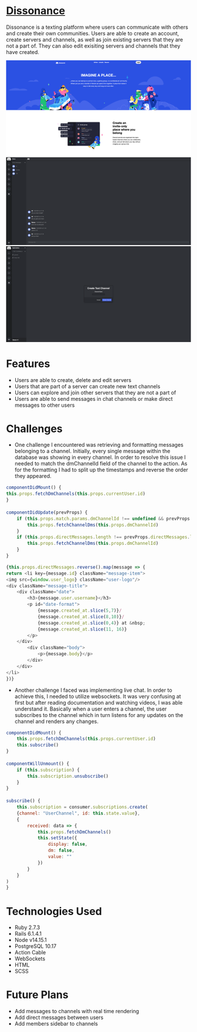 # [Dissonance](https://dissonance-fs.herokuapp.com)

Dissonance is a texting platform where users can communicate with others and create their own communities. Users are able to create an account, create servers and channels, as well as join existing servers that they are not a part of. They can also edit exisiting servers and channels that they have created.

![alt text](app/assets/images/landingss.png)
![alt text](app/assets/images/chat.png)
![alt text](app/assets/images/create.png)


# Features
* Users are able to create, delete and edit servers
* Users that are part of a server can create new text channels 
* Users can explore and join other servers that they are not a part of 
* Users are able to send messages in chat channels or make direct messages to other users

# Challenges
* One challenge I encountered was retrieving and formatting messages belonging to a channel. Initially, every single message within the database was showing in every channel. In order to resolve this issue I needed to match the dmChannelId field of the channel to the action. As for the formatting I had to split up the timestamps and reverse the order they appeared.

```js 
componentDidMount() {
this.props.fetchDmChannels(this.props.currentUser.id)
}
    
componentDidUpdate(prevProps) {
    if (this.props.match.params.dmChannelId !== undefined && prevProps.match.params.dmChannelId !== this.props.match.params.dmChannelId) {
        this.props.fetchChannelDms(this.props.dmChannelId)
    }
    if (this.props.directMessages.length !== prevProps.directMessages.length) {
        this.props.fetchChannelDms(this.props.dmChannelId)
    }
}
```

```js
{this.props.directMessages.reverse().map(message => {
return <li key={message.id} className="message-item">
<img src={window.user_logo} className="user-logo"/>
<div className="message-title">
    <div className="date">
        <h3>{message.user.username}</h3>
        <p id="date-format">
            {message.created_at.slice(5,7)}/
            {message.created_at.slice(8,10)}/
            {message.created_at.slice(0,4)} at &nbsp;
            {message.created_at.slice(11, 16)}
        </p>
    </div>
        <div className="body">
            <p>{message.body}</p>
        </div>
    </div>
</li>
})}
```


* Another challenge I faced was implementing live chat. In order to achieve this, I needed to utilize websockets. It was very confusing at first but after reading documentation and watching videos, I was able understand it. Basically when a user enters a channel, the user subscribes to the channel which in turn listens for any updates on the channel and renders any changes. 

```js
componentDidMount() {
    this.props.fetchDmChannels(this.props.currentUser.id)
    this.subscribe()
}

componentWillUnmount() {
    if (this.subscription) {
        this.subscription.unsubscribe()
    }
}

subscribe() {
    this.subscription = consumer.subscriptions.create(
    {channel: "UserChannel", id: this.state.value},
    {
        received: data => {
            this.props.fetchDmChannels()
            this.setState({
                display: false, 
                dm: false,
                value: ""
            })
        }
    }
)
}
```

# Technologies Used
* Ruby 2.7.3
* Rails 6.1.4.1
* Node v14.15.1
* PostgreSQL 10.17 
* Action Cable
* WebSockets
* HTML
* SCSS

# Future Plans
* Add messages to channels with real time rendering 
* Add direct messages between users
* Add members sidebar to channels



